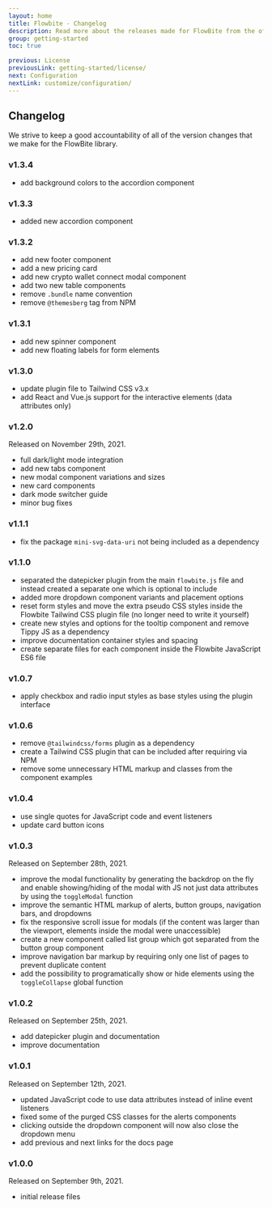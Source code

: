 ```yaml
---
layout: home
title: Flowbite - Changelog
description: Read more about the releases made for FlowBite from the official changelog
group: getting-started
toc: true

previous: License
previousLink: getting-started/license/
next: Configuration
nextLink: customize/configuration/
---
```


## Changelog

We strive to keep a good accountability of all of the version changes that we make for the FlowBite library.

### v1.3.4

- add background colors to the accordion component

### v1.3.3

- added new accordion component

### v1.3.2

- add new footer component
- add a new pricing card
- add new crypto wallet connect modal component
- add two new table components
- remove `.bundle` name convention
- remove `@themesberg` tag from NPM

### v1.3.1

- add new spinner component
- add new floating labels for form elements

### v1.3.0

- update plugin file to Tailwind CSS v3.x
- add React and Vue.js support for the interactive elements (data attributes only)

### v1.2.0

Released on November 29th, 2021.

- full dark/light mode integration
- add new tabs component
- new modal component variations and sizes
- new card components
- dark mode switcher guide
- minor bug fixes

### v1.1.1

- fix the package `mini-svg-data-uri` not being included as a dependency

### v1.1.0

- separated the datepicker plugin from the main `flowbite.js` file and instead created a separate one which is optional to include
- added more dropdown component variants and placement options
- reset form styles and move the extra pseudo CSS styles inside the Flowbite Tailwind CSS plugin file (no longer need to write it yourself)
- create new styles and options for the tooltip component and remove Tippy JS as a dependency
- improve documentation container styles and spacing
- create separate files for each component inside the Flowbite JavaScript ES6 file

### v1.0.7

- apply checkbox and radio input styles as base styles using the plugin interface

### v1.0.6

- remove `@tailwindcss/forms` plugin as a dependency
- create a Tailwind CSS plugin that can be included after requiring via NPM
- remove some unnecessary HTML markup and classes from the component examples

### v1.0.4

- use single quotes for JavaScript code and event listeners
- update card button icons

### v1.0.3

Released on September 28th, 2021.

- improve the modal functionality by generating the backdrop on the fly and enable showing/hiding of the modal with JS not just data attributes by using the `toggleModal` function
- improve the semantic HTML markup of alerts, button groups, navigation bars, and dropdowns
- fix the responsive scroll issue for modals (if the content was larger than the viewport, elements inside the modal were unaccessible)
- create a new component called list group which got separated from the button group component
- improve navigation bar markup by requiring only one list of pages to prevent duplicate content
- add the possibility to programatically show or hide elements using the `toggleCollapse` global function

### v1.0.2

Released on September 25th, 2021.

- add datepicker plugin and documentation
- improve documentation

### v1.0.1

Released on September 12th, 2021.

- updated JavaScript code to use data attributes instead of inline event listeners
- fixed some of the purged CSS classes for the alerts components
- clicking outside the dropdown component will now also close the dropdown menu
- add previous and next links for the docs page

### v1.0.0

Released on September 9th, 2021.

- initial release files
